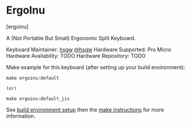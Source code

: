 ErgoInu
===

[ergoinu]

A (Not Portable But Small) Ergonomic Split Keyboard.

Keyboard Maintainer: [hsgw](https://github.com/hsgw/) [@hsgw](https://twitter.com/hsgw)
Hardware Supported: Pro Micro
Hardware Availability: TODO
Hardware Repository: TODO

Make example for this keyboard (after setting up your build environment):

    make ergoinu:default

    (or)

    make ergoinu:default_jis


See [build environment setup](https://docs.qmk.fm/build_environment_setup.html) then the [make instructions](https://docs.qmk.fm/make_instructions.html) for more information.

